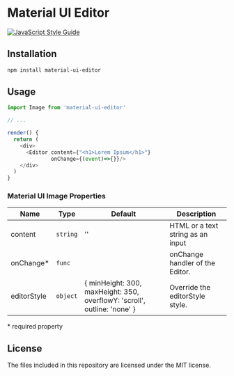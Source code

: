 # Material UI Editor
[![JavaScript Style Guide](https://img.shields.io/badge/code_style-standard-brightgreen.svg)](https://standardjs.com)


## Installation

```sh
npm install material-ui-editor
```

## Usage


```js
import Image from 'material-ui-editor'

// ...

render() {
  return (
    <div>
      <Editor content={"<h1>Lorem Ipsum</h1>"}
              onChange={(event)=>{}}/>
    </div>
  )
}
```

### Material UI Image Properties

|Name               |Type        |Default                                                                     |Description
|-------------------|------------|----------------------------------------------------------------------------|--------------------------------
|content            | `string`   | ''                                                                         | HTML or a text string as an input
|onChange*           | `func`     |                                                                            | onChange handler of the Editor.
|editorStyle        | `object`   | { minHeight: 300, maxHeight: 350, overflowY: 'scroll', outline: 'none' }   | Override the editorStyle style.

\* required property

## License

The files included in this repository are licensed under the MIT license.
